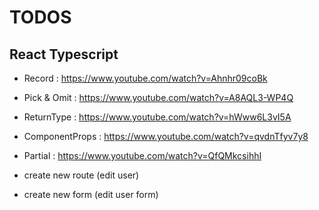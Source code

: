# TODOS

## React Typescript

- Record : https://www.youtube.com/watch?v=Ahnhr09coBk
- Pick & Omit : https://www.youtube.com/watch?v=A8AQL3-WP4Q
- ReturnType : https://www.youtube.com/watch?v=hWww6L3vI5A
- ComponentProps : https://www.youtube.com/watch?v=qvdnTfyv7y8
- Partial : https://www.youtube.com/watch?v=QfQMkcsihhI

- create new route (edit user)
- create new form (edit user form)
